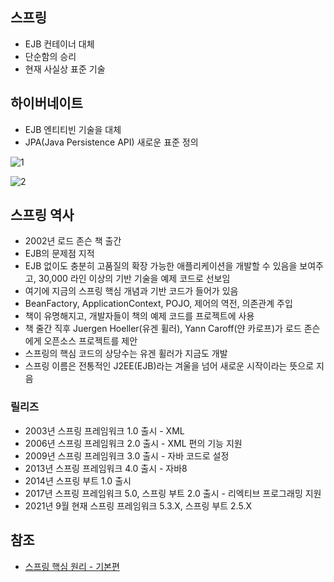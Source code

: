 ## 스프링
* EJB 컨테이너 대체
* 단순함의 승리
* 현재 사실상 표준 기술

## 하이버네이트
* EJB 엔티티빈 기술을 대체
* JPA(Java Persistence API) 새로운 표준 정의

![1]()   

![2]()   

## 스프링 역사
* 2002년 로드 존슨 책 출간
* EJB의 문제점 지적
* EJB 없이도 충분히 고품질의 확장 가능한 애플리케이션을 개발할 수 있음을 보여주고, 30,000 라인 이상의 기반 기술을 예제 코드로 선보임
* 여기에 지금의 스프링 핵심 개념과 기반 코드가 들어가 있음
* BeanFactory, ApplicationContext, POJO, 제어의 역전, 의존관계 주입
* 책이 유명해지고, 개발자들이 책의 예제 코드를 프로젝트에 사용
* 책 줄간 직후 Juergen Hoeller(유겐 휠러), Yann Caroff(얀 카로프)가 로드 존슨에게 오픈소스 프로젝트를 제안
* 스프링의 핵심 코드의 상당수는 유겐 휠러가 지금도 개발
* 스프링 이름은 전통적인 J2EE(EJB)라는 겨울을 넘어 새로운 시작이라는 뜻으로 지음

### 릴리즈
* 2003년 스프링 프레임워크 1.0 출시 - XML
* 2006년 스프링 프레임워크 2.0 출시 - XML 편의 기능 지원
* 2009년 스프링 프레임워크 3.0 출시 - 자바 코드로 설정
* 2013년 스프링 프레임워크 4.0 출시 - 자바8
* 2014년 스프링 부트 1.0 출시
* 2017년 스프링 프레임워크 5.0, 스프링 부트 2.0 출시 - 리엑티브 프로그래밍 지원
* 2021년 9월 현재 스프링 프레임워크 5.3.X, 스프링 부트 2.5.X

## 참조
* [스프링 핵심 원리 - 기본편](https://www.inflearn.com/course/%EC%8A%A4%ED%94%84%EB%A7%81-%ED%95%B5%EC%8B%AC-%EC%9B%90%EB%A6%AC-%EA%B8%B0%EB%B3%B8%ED%8E%B8/dashboard)